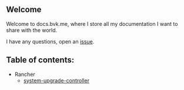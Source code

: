 ## Welcome

Welcome to docs.bvk.me, where I store all my documentation I want to share with the world.

I have any questions, open an [issue](https://github.com/bvankampen/docs/issues). 

## Table of contents:

- Rancher
  - [system-upgrade-controller](/rancher/system-upgrade-controller.md)


